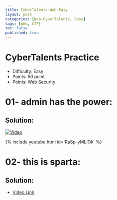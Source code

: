 ```yaml
---
title: CyberTalents-Web-Easy
layout: post
categories: [Web-CyberTalents, Easy]
tags: [Web, CTF]
toc: false
published: true
---
```


# CyberTalents Practice
*   Difficulty: Easy
*   Points: 50 point
*   Points: Web Security


# [](#header-1)01- admin has the power:

## [](#header-4)Solution:

   [![Video](https://img.youtube.com/vi/RaSp-yMLIOk/0.jpg)](https://www.youtube.com/watch?v=RaSp-yMLIOk)
   
   {% include youtube.html id='RaSp-yMLIOk' %}
   


# [](#header-1)02- this is sparta:

## [](#header-4)Solution:

*   [Video Link](https://www.youtube.com/watch?v=LUUoY3kzI0Y&list=PLYp_Kd32XvcqyNt7G2_bmRrvho5MXQaSG&index=2)

